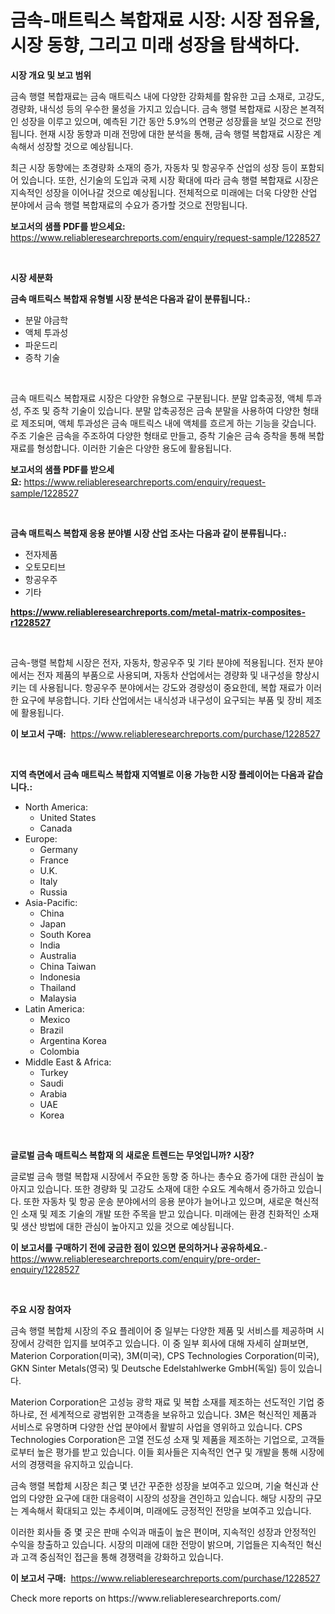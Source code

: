 <p><h1>금속-매트릭스 복합재료 시장: 시장 점유율, 시장 동향, 그리고 미래 성장을 탐색하다.</h1></p><p><strong>시장 개요 및 보고 범위</strong></p>
<p><p>금속 행렬 복합재료는 금속 매트릭스 내에 다양한 강화체를 함유한 고급 소재로, 고강도, 경량화, 내식성 등의 우수한 물성을 가지고 있습니다. 금속 행렬 복합재료 시장은 본격적인 성장을 이루고 있으며, 예측된 기간 동안 5.9%의 연평균 성장률을 보일 것으로 전망됩니다. 현재 시장 동향과 미래 전망에 대한 분석을 통해, 금속 행렬 복합재료 시장은 계속해서 성장할 것으로 예상됩니다.</p><p>최근 시장 동향에는 초경량화 소재의 증가, 자동차 및 항공우주 산업의 성장 등이 포함되어 있습니다. 또한, 신기술의 도입과 국제 시장 확대에 따라 금속 행렬 복합재료 시장은 지속적인 성장을 이어나갈 것으로 예상됩니다. 전체적으로 미래에는 더욱 다양한 산업 분야에서 금속 행렬 복합재료의 수요가 증가할 것으로 전망됩니다.</p></p>
<p><strong>보고서의 샘플 PDF를 받으세요:</strong> <a href="https://www.reliableresearchreports.com/enquiry/request-sample/1228527">https://www.reliableresearchreports.com/enquiry/request-sample/1228527</a></p>
<p>&nbsp;</p>
<p><strong>시장 세분화</strong></p>
<p><strong>금속 매트릭스 복합재 유형별 시장 분석은 다음과 같이 분류됩니다.:</strong></p>
<p><ul><li>분말 야금학</li><li>액체 투과성</li><li>파운드리</li><li>증착 기술</li></ul></p>
<p>&nbsp;</p>
<p><p>금속 매트릭스 복합재료 시장은 다양한 유형으로 구분됩니다. 분말 압축공정, 액체 투과성, 주조 및 증착 기술이 있습니다. 분말 압축공정은 금속 분말을 사용하여 다양한 형태로 제조되며, 액체 투과성은 금속 매트릭스 내에 액체를 흐르게 하는 기능을 갖습니다. 주조 기술은 금속을 주조하여 다양한 형태로 만들고, 증착 기술은 금속 증착을 통해 복합재료를 형성합니다. 이러한 기술은 다양한 용도에 활용됩니다.</p></p>
<p><strong>보고서의 샘플 PDF를 받으세요:</strong>&nbsp;<a href="https://www.reliableresearchreports.com/enquiry/request-sample/1228527">https://www.reliableresearchreports.com/enquiry/request-sample/1228527</a></p>
<p>&nbsp;</p>
<p><strong> 금속 매트릭스 복합재 응용 분야별 시장 산업 조사는 다음과 같이 분류됩니다.:</strong></p>
<p><ul><li>전자제품</li><li>오토모티브</li><li>항공우주</li><li>기타</li></ul></p>
<p><strong><a href="https://www.reliableresearchreports.com/metal-matrix-composites-r1228527">https://www.reliableresearchreports.com/metal-matrix-composites-r1228527</a></strong></p>
<p>&nbsp;</p>
<p><p>금속-행렬 복합체 시장은 전자, 자동차, 항공우주 및 기타 분야에 적용됩니다. 전자 분야에서는 전자 제품의 부품으로 사용되며, 자동차 산업에서는 경량화 및 내구성을 향상시키는 데 사용됩니다. 항공우주 분야에서는 강도와 경량성이 중요한데, 복합 재료가 이러한 요구에 부응합니다. 기타 산업에서는 내식성과 내구성이 요구되는 부품 및 장비 제조에 활용됩니다.</p></p>
<p><strong>이 보고서 구매:</strong>&nbsp; <a href="https://www.reliableresearchreports.com/purchase/1228527">https://www.reliableresearchreports.com/purchase/1228527</a></p>
<p>&nbsp;</p>
<p><strong>지역 측면에서 금속 매트릭스 복합재 지역별로 이용 가능한 시장 플레이어는 다음과 같습니다.:</strong></p>
<p><ul>
    <li>
        North America:
        <ul>
            <li>United States</li>
            <li>Canada</li>
        </ul>
    </li>
    <li>
        Europe:
        <ul>
            <li>Germany</li>
            <li>France</li>
            <li>U.K.</li>
            <li>Italy</li>
            <li>Russia</li>
        </ul>
    </li>
    <li>
        Asia-Pacific:
        <ul>
            <li>China</li>
            <li>Japan</li>
            <li>South Korea</li>
            <li>India</li>
            <li>Australia</li>
            <li>China Taiwan</li>
            <li>Indonesia</li>
            <li>Thailand</li>
            <li>Malaysia</li>
        </ul>
    </li>
    <li>
        Latin America:
        <ul>
            <li>Mexico</li>
            <li>Brazil</li>
            <li>Argentina Korea</li>
            <li>Colombia</li>
        </ul>
    </li>
    <li>
        Middle East & Africa:
        <ul>
            <li>Turkey</li>
            <li>Saudi</li>
            <li>Arabia</li>
            <li>UAE</li>
            <li>Korea</li>
        </ul>
    </li>
    </ul></p>
<p>&nbsp;</p>
<p><strong>글로벌 금속 매트릭스 복합재 의 새로운 트렌드는 무엇입니까? 시장?</strong></p>
<p><p>글로벌 금속 행렬 복합재 시장에서 주요한 동향 중 하나는 총수요 증가에 대한 관심이 높아지고 있습니다. 또한 경량화 및 고강도 소재에 대한 수요도 계속해서 증가하고 있습니다. 또한 자동차 및 항공 운송 분야에서의 응용 분야가 늘어나고 있으며, 새로운 혁신적인 소재 및 제조 기술의 개발 또한 주목을 받고 있습니다. 미래에는 환경 친화적인 소재 및 생산 방법에 대한 관심이 높아지고 있을 것으로 예상됩니다.</p></p>
<p><strong>이 보고서를 구매하기 전에 궁금한 점이 있으면 문의하거나 공유하세요.</strong>- <a href="https://www.reliableresearchreports.com/enquiry/pre-order-enquiry/1228527">https://www.reliableresearchreports.com/enquiry/pre-order-enquiry/1228527</a></p>
<p>&nbsp;</p>
<p><strong>주요 시장 참여자</strong></p>
<p><p>금속 행렬 복합체 시장의 주요 플레이어 중 일부는 다양한 제품 및 서비스를 제공하며 시장에서 강력한 입지를 보여주고 있습니다. 이 중 일부 회사에 대해 자세히 살펴보면, Materion Corporation(미국), 3M(미국), CPS Technologies Corporation(미국), GKN Sinter Metals(영국) 및 Deutsche Edelstahlwerke GmbH(독일) 등이 있습니다.</p><p>Materion Corporation은 고성능 광학 재료 및 복합 소재를 제조하는 선도적인 기업 중 하나로, 전 세계적으로 광범위한 고객층을 보유하고 있습니다. 3M은 혁신적인 제품과 서비스로 유명하며 다양한 산업 분야에서 활발히 사업을 영위하고 있습니다. CPS Technologies Corporation은 고열 전도성 소재 및 제품을 제조하는 기업으로, 고객들로부터 높은 평가를 받고 있습니다. 이들 회사들은 지속적인 연구 및 개발을 통해 시장에서의 경쟁력을 유지하고 있습니다.</p><p>금속 행렬 복합체 시장은 최근 몇 년간 꾸준한 성장을 보여주고 있으며, 기술 혁신과 산업의 다양한 요구에 대한 대응력이 시장의 성장을 견인하고 있습니다. 해당 시장의 규모는 계속해서 확대되고 있는 추세이며, 미래에도 긍정적인 전망을 보여주고 있습니다.</p><p>이러한 회사들 중 몇 곳은 판매 수익과 매출이 높은 편이며, 지속적인 성장과 안정적인 수익을 창출하고 있습니다. 시장의 미래에 대한 전망이 밝으며, 기업들은 지속적인 혁신과 고객 중심적인 접근을 통해 경쟁력을 강화하고 있습니다.</p></p>
<p><strong>이 보고서 구매:</strong>&nbsp;&nbsp;<a href="https://www.reliableresearchreports.com/purchase/1228527">https://www.reliableresearchreports.com/purchase/1228527</a></p>
<p>Check more reports on https://www.reliableresearchreports.com/</p>
